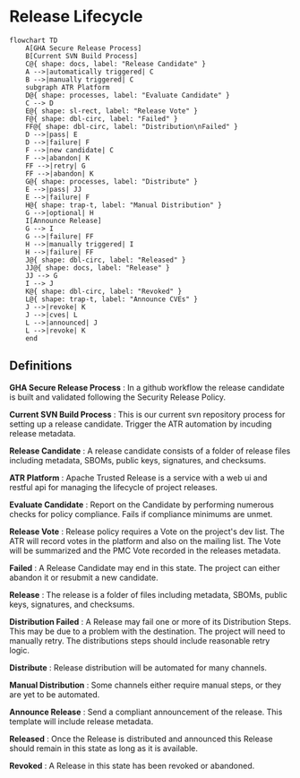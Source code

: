 # Release Lifecycle

```mermaid
flowchart TD
    A[GHA Secure Release Process]
    B[Current SVN Build Process]
    C@{ shape: docs, label: "Release Candidate" }
    A -->|automatically triggered| C
    B -->|manually triggered| C
    subgraph ATR Platform
    D@{ shape: processes, label: "Evaluate Candidate" }
    C --> D
    E@{ shape: sl-rect, label: "Release Vote" }
    F@{ shape: dbl-circ, label: "Failed" }
    FF@{ shape: dbl-circ, label: "Distribution\nFailed" }
    D -->|pass| E
    D -->|failure| F
    F -->|new candidate| C
    F -->|abandon| K
    FF -->|retry| G
    FF -->|abandon| K
    G@{ shape: processes, label: "Distribute" }
    E -->|pass| JJ
    E -->|failure| F
    H@{ shape: trap-t, label: "Manual Distribution" }
    G -->|optional| H
    I[Announce Release]
    G --> I
    G -->|failure| FF
    H -->|manually triggered| I
    H -->|failure| FF
    J@{ shape: dbl-circ, label: "Released" }
    JJ@{ shape: docs, label: "Release" }
    JJ --> G
    I --> J
    K@{ shape: dbl-circ, label: "Revoked" }
    L@{ shape: trap-t, label: "Announce CVEs" }
    J -->|revoke| K
    J -->|cves| L
    L -->|announced| J
    L -->|revoke| K
    end
```

## Definitions

**GHA Secure Release Process**
: In a github workflow the release candidate is built and validated following the Security Release Policy.

**Current SVN Build Process**
: This is our current svn repository process for setting up a release candidate. Trigger the ATR automation by incuding release metadata.

**Release Candidate**
: A release candidate consists of a folder of release files including metadata, SBOMs, public keys, signatures, and checksums.

**ATR Platform**
: Apache Trusted Release is a service with a web ui and restful api for managing the lifecycle of project releases.

**Evaluate Candidate**
: Report on the Candidate by performing numerous checks for policy compliance. Fails if compliance minimums are unmet.

**Release Vote**
: Release policy requires a Vote on the project's dev list. The ATR will record votes in the platform and also on the mailing list. The Vote will be summarized and the PMC Vote recorded in the releases metadata.

**Failed**
: A Release Candidate may end in this state. The project can either abandon it or resubmit a new candidate.

**Release**
: The release is a folder of files including metadata, SBOMs, public keys, signatures, and checksums.

**Distribution Failed**
: A Release may fail one or more of its Distribution Steps. This may be due to a problem with the destination. The project will need to manually retry. The distributions steps should include reasonable retry logic.

**Distribute**
: Release distribution will be automated for many channels.

**Manual Distribution**
: Some channels either require manual steps, or they are yet to be automated.

**Announce Release**
: Send a compliant announcement of the release. This template will include release metadata.

**Released**
: Once the Release is distributed and announced this Release should remain in this state as long as it is available.

**Revoked**
: A Release in this state has been revoked or abandoned.

